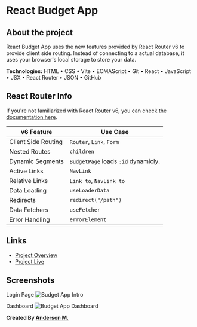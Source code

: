# React Budget App

## About the project

React Budget App uses the new features provided by React Router v6 to provide client side routing.
Instead of connecting to a actual database, it uses your browser's local storage to store your data.

**Technologies:** HTML • CSS • Vite • ECMAScript • Git • React • JavaScript • JSX • React Router • JSON • GitHub

## React Router Info

If you're not familiarized with React Router v6, you can check the [documentation here](https://reactrouter.com/en/main/routers/create-browser-router).

| v6 Feature          | Use Case                            |
| ------------------- | ----------------------------------- |
| Client Side Routing | `Router`, `Link`, `Form`            |
| Nested Routes       | `children`                          |
| Dynamic Segments    | `BudgetPage` loads `:id` dynamicly. |
| Active Links        | `NavLink`                           |
| Relative Links      | `Link to`, `NavLink to`             |
| Data Loading        | `useLoaderData`                     |
| Redirects           | `redirect("/path")`                 |
| Data Fetchers       | `useFetcher`                        |
| Error Handling      | `errorElement`                      |

## Links

- [Project Overview](https://fm-anderson.notion.site/Budget-App-cf6bd0d950bc4a958da207e6bcf89a2c)
- [Project Live](https://fm-anderson-budgetapp.netlify.app/)

## Screenshots

Login Page
![Budget App Intro](https://file.notion.so/f/s/dfb6fb18-c23f-4adc-a0a1-69df12d753af/screencapture-01-intro.png?id=2d519215-af0f-4a06-a2c8-9f6a1bef5f85&table=block&spaceId=073044f3-b5a6-4def-9c6c-7aa8a85e6981&expirationTimestamp=1684946658117&signature=hStp0g3JnBCXtD4fyIidmEGVJn1cKy0QMx5NtG1tpUI&downloadName=screencapture-01-intro.png 'Intro')

Dashboard
![Budget App Dashboard](https://file.notion.so/f/s/c00424e1-9bd8-43bb-a095-06b1a6c883d0/screencapture-05-dashboard.png?id=3a9fbf48-c646-4118-b592-a51578ffdb92&table=block&spaceId=073044f3-b5a6-4def-9c6c-7aa8a85e6981&expirationTimestamp=1684946669011&signature=y0SmjamYIdjyDGTU_4XN1AOtfx1yKESqoRaH3wdsY4k&downloadName=screencapture-05-dashboard.png 'Dashboard')

**Created By [Anderson M.](https://github.com/fm-anderson)**
